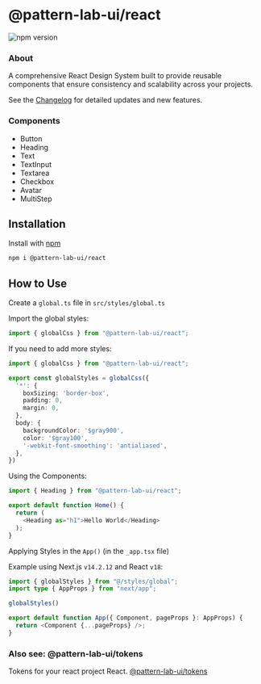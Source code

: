 # @pattern-lab-ui/react

![npm version](https://img.shields.io/npm/v/@pattern-lab-ui/react)

### About
A comprehensive React Design System built to provide reusable components that ensure consistency and scalability across your projects.

See the [Changelog](https://github.com/flavia-dantas/design-system-pattern-lab-ui/blob/main/packages/react/CHANGELOG.md) for detailed updates and new features.

### Components

- Button
- Heading
- Text
- TextInput
- Textarea
- Checkbox
- Avatar
- MultiStep

## Installation
Install with [npm](https://www.npmjs.com/)

```bash
npm i @pattern-lab-ui/react
```

## How to Use 

Create a `global.ts` file in `src/styles/global.ts`

Import the global styles:

```typescript
import { globalCss } from "@pattern-lab-ui/react";
```

If you need to add more styles:
```typescript
import { globalCss } from "@pattern-lab-ui/react";

export const globalStyles = globalCss({
  '*': {
    boxSizing: 'border-box',
    padding: 0,
    margin: 0,
  },
  body: {
    backgroundColor: '$gray900',
    color: '$gray100',
    '-webkit-font-smoothing': 'antialiased',
  },
})
```

Using the Components:
```typescript
import { Heading } from "@pattern-lab-ui/react";

export default function Home() {
  return (
    <Heading as="h1">Hello World</Heading>
  );
}
```
Applying Styles in the `App()` (in the `_app.tsx` file)

Example using Next.js `v14.2.12` and React `v18`:
```typescript
import { globalStyles } from "@/styles/global";
import type { AppProps } from "next/app";

globalStyles()

export default function App({ Component, pageProps }: AppProps) {
  return <Component {...pageProps} />;
}
```

### Also see: @pattern-lab-ui/tokens
Tokens for your react project React.
[@pattern-lab-ui/tokens
](https://www.npmjs.com/package/@pattern-lab-ui/tokens
)